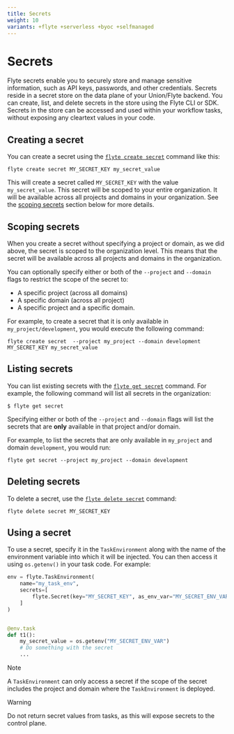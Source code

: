 ```yaml
---
title: Secrets
weight: 10
variants: +flyte +serverless +byoc +selfmanaged
---
```


# Secrets

Flyte secrets enable you to securely store and manage sensitive information, such as API keys, passwords, and other credentials.
Secrets reside in a secret store on the data plane of your Union/Flyte backend.
You can create, list, and delete secrets in the store using the Flyte CLI or SDK.
Secrets in the store can be accessed and used within your workflow tasks, without exposing any cleartext values in your code.

<!-- TODO: add back when file secrets are supported
## Creating a literal string secret
-->

## Creating a secret

You can create a secret using the [`flyte create secret`](../api-reference/flyte-cli#flyte-create-secret) command like this:

```shell
flyte create secret MY_SECRET_KEY my_secret_value
```

This will create a secret called `MY_SECRET_KEY` with the value `my_secret_value`.
This secret will be scoped to your entire organization.
It will be available across all projects and domains in your organization.
See the [scoping secrets](#scoping-secrets) section below for more details.

<!-- TODO: add back when file secrets are supported
## Creating a file secret

You can also create a secret with a file as the value

```shell
flyte create secret MY_SECRET_KEY --from-file /path/to/my_secret_file
```

In this case, when accessing the secret in your task code, you will need to [mount it as a file](#using-a-secret-created-from-a-file).
-->

## Scoping secrets

When you create a secret without specifying a project or domain, as we did above, the secret is scoped to the organization level.
This means that the secret will be available across all projects and domains in the organization.

You can optionally specify either or both of the `--project` and `--domain` flags to restrict the scope of the secret to:
* A specific project (across all domains)
* A specific domain (across all project)
* A specific project and a specific domain.

For example, to create a secret that it is only available in `my_project/development`, you would execute the following command:

```shell
flyte create secret  --project my_project --domain development MY_SECRET_KEY my_secret_value
```

## Listing secrets

You can list existing secrets with the [`flyte get secret`](../api-reference/flyte-cli#flyte-get-secret) command.
For example, the following command will list all secrets in the organization:

```shell
$ flyte get secret
```

Specifying either or both of the `--project` and `--domain` flags will list the secrets that are **only** available in that project and/or domain.

For example, to list the secrets that are only available in `my_project` and domain `development`, you would run:

```shell
flyte get secret --project my_project --domain development
```

## Deleting secrets

To delete a secret, use the [`flyte delete secret`](../api-reference/flyte-cli#flyte-delete-secret) command:

```shell
flyte delete secret MY_SECRET_KEY
```

<!-- TODO: add back when file secrets are supported
## Using a literal string secret
-->

## Using a secret

To use a secret, specify it in the `TaskEnvironment` along with the name of the environment variable into which it will be injected.
You can then access it using `os.getenv()` in your task code.
For example:

```python
env = flyte.TaskEnvironment(
    name="my_task_env",
    secrets=[
        flyte.Secret(key="MY_SECRET_KEY", as_env_var="MY_SECRET_ENV_VAR"),
    ]
)


@env.task
def t1():
    my_secret_value = os.getenv("MY_SECRET_ENV_VAR")
    # Do something with the secret
    ...
```

<!-- TODO: add back when file secrets are supported

## Using a file secret

To use a file secret, specify it in the `TaskEnvironment` along with the path to which the file will be mounted.
You can then access it as a local file within your task code.

```python
env = flyte.TaskEnvironment(
    name="my_task_env",
    secrets=[
        flyte.Secret(key="MY_SECRET_KEY", mount="/root/my_secret_file"),
    ]
)


@env.task
def t1():
    with open("/root/my_secret_file", "r") as f:
        my_secret_value = f.read()
    # Do something with the secret
    ...
```
-->

> [!NOTE]
> A `TaskEnvironment` can only access a secret if the scope of the secret includes the project and domain where the `TaskEnvironment` is deployed.

> [!WARNING]
> Do not return secret values from tasks, as this will expose secrets to the control plane.
